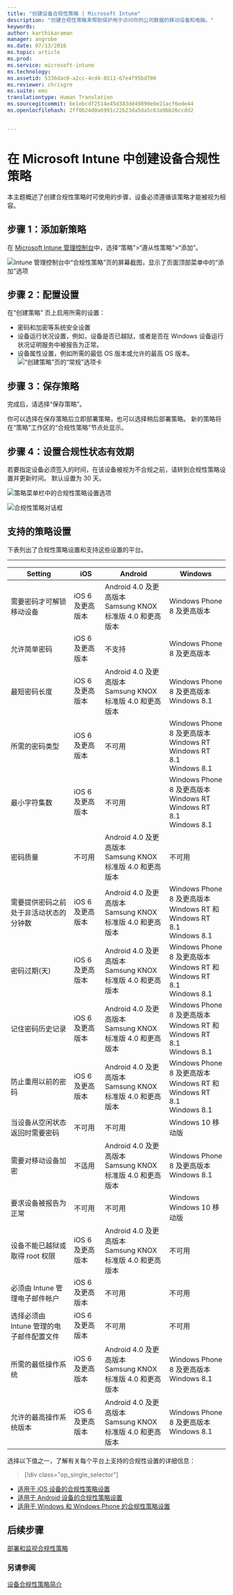 ```yaml
---
title: "创建设备合规性策略 | Microsoft Intune"
description: "创建合规性策略来帮助保护用于访问你的公司数据的移动设备和电脑。"
keywords: 
author: karthikaraman
manager: angrobe
ms.date: 07/13/2016
ms.topic: article
ms.prod: 
ms.service: microsoft-intune
ms.technology: 
ms.assetid: 5336dac0-a2cc-4cd4-8511-67e4f95bd700
ms.reviewer: chrisgre
ms.suite: ems
translationtype: Human Translation
ms.sourcegitcommit: be1ebcdf2514e45d383dd49890e0e21acf6ede44
ms.openlocfilehash: 2ff0b24d0a6991c22b23da5da5c63a9bb26ccdd2


---
```


# 在 Microsoft Intune 中创建设备合规性策略
本主题概述了创建合规性策略时可使用的步骤，设备必须遵循该策略才能被视为相容。

##  步骤 1：添加新策略
  在 [Microsoft Intune 管理控制台](https://manage.microsoft.com)中，选择“策略”&gt;“遵从性策略”&gt;“添加”。

  ![Intune 管理控制台中“合规性策略”页的屏幕截图，显示了页面顶部菜单中的“添加”选项](./media/intune-sa-3a-add-compliance-policy.png)

##  步骤 2：配置设置
在“创建策略” 页上启用所需的设置：
  -   密码和加密等系统安全设置
  -   设备运行状况设置，例如，设备是否已越狱，或者是否在 Windows 设备运行状况证明服务中被报告为正常。
  -   设备属性设置，例如所需的最低 OS 版本或允许的最高 OS 版本。
![“创建策略”页的“常规”选项卡 ](./media/intune-sa-3b-create-policy.png)


##  步骤 3：保存策略
完成后，请选择“保存策略”。

你可以选择在保存策略后立即部署策略，也可以选择稍后部署策略。 新的策略将在“策略”工作区的“合规性策略”节点处显示。

##  步骤 4：设置合规性状态有效期
若要指定设备必须签入的时间，在该设备被视为不合规之前，请转到合规性策略设置并更新时间。  默认设置为 30 天。

![策略菜单栏中的合规性策略设置选项](../media/mdm-compliance-policy-settings.png)

![合规性策略对话框](../media/mdm-ca-compliance-status-validity-period.png)

## 支持的策略设置
下表列出了合规性策略设置和支持这些设置的平台。

-------------
|Setting|iOS|Android|Windows|
|-----|----|-----|-----|
|需要密码才可解锁移动设备|iOS 6 及更高版本|Android 4.0 及更高版本 <br>Samsung KNOX 标准版 4.0 和更高版本|Windows Phone 8 及更高版本|
|允许简单密码|iOS 6 及更高版本|不支持|Windows Phone 8 及更高版本|
|最短密码长度|iOS 6 及更高版本| Android 4.0 及更高版本<br>Samsung KNOX 标准版 4.0 和更高版本| Windows Phone 8 及更高版本<br>Windows 8.1|
|所需的密码类型|iOS 6 及更高版本|不可用|Windows Phone 8 及更高版本 <br>Windows RT<br> Windows RT 8.1 <br>Windows 8.1|
|最小字符集数|iOS 6 及更高版本|不可用|Windows Phone 8 及更高版本 <br>Windows RT<br> Windows RT 8.1 <br>Windows 8.1|
|密码质量|不可用|Android 4.0 及更高版本 <br>Samsung KNOX 标准版 4.0 和更高版本|不可用|
|需要提供密码之前处于非活动状态的分钟数|iOS 6 及更高版本|Android 4.0 及更高版本<br>Samsung KNOX 标准版 4.0 和更高版本|Windows Phone 8 及更高版本<br>Windows RT 和 Windows RT 8.1<br>Windows 8.1|
|密码过期(天)|iOS 6 及更高版本|Android 4.0 及更高版本<br>Samsung KNOX 标准版 4.0 和更高版本|Windows Phone 8 及更高版本<br>Windows RT 和 Windows RT 8.1<br>Windows 8.1|
|记住密码历史记录|iOS 6 及更高版本|Android 4.0 及更高版本<br>Samsung KNOX 标准版 4.0 和更高版本|Windows Phone 8 及更高版本<br>Windows RT 和 Windows RT 8.1<br>Windows 8.1|
|防止重用以前的密码|iOS 6 及更高版本|Android 4.0 及更高版本<br>Samsung KNOX 标准版 4.0 和更高版本|Windows Phone 8 及更高版本<br>Windows RT 和 Windows RT 8.1<br>Windows 8.1|
|当设备从空闲状态返回时需要密码| 不可用| 不可用|Windows 10 移动版|
|需要对移动设备加密|不适用|Android 4.0 及更高版本<br>Samsung KNOX 标准版 4.0 和更高版本|Windows Phone 8 及更高版本<br> Windows 8.1|
|要求设备被报告为正常| 不可用| 不可用|Windows <br>Windows 10 移动版|
|设备不能已越狱或取得 root 权限|iOS 6 及更高版本|Android 4.0 及更高版本<br>Samsung KNOX 标准版 4.0 和更高版本|不可用|
|必须由 Intune 管理电子邮件帐户|iOS 6 及更高版本|不可用| 不可用|
|选择必须由 Intune 管理的电子邮件配置文件|iOS 6 及更高版本|不可用| 不可用|
|所需的最低操作系统|iOS 6 及更高版本|Android 4.0 及更高版本<br>Samsung KNOX 标准版 4.0 和更高版本| Windows Phone 8 及更高版本<br>Windows 8.1|
|允许的最高操作系统版本|iOS 6 及更高版本|Android 4.0 及更高版本<br>Samsung KNOX 标准版 4.0 和更高版本|Windows Phone 8 及更高版本<br>Windows 8.1|

选择以下值之一，了解有关每个平台上支持的合规性设置的详细信息：
> [!div class="op_single_selector"]
- [适用于 iOS 设备的合规性策略设置](ios-compliance-policy-settings-in-microsoft-intune.md)
- [适用于 Android 设备的合规性策略设置](android-compliance-policy-settings-in-microsoft-intune.md)
- [适用于 Windows 和 Windows Phone 的合规性策略设置 ](windows-compliance-policy-settings-in-microsoft-intune.md)


## 后续步骤
[部署和监视合规性策略](deploy-and-monitor-a-device-compliance-policy-in-microsoft-intune.md)

### 另请参阅
[设备合规性策略简介](introduction-to-device-compliance-policies-in-microsoft-intune.md)



<!--HONumber=Jul16_HO5-->



